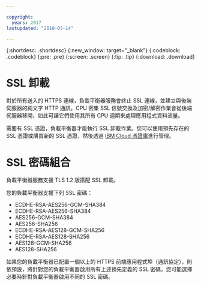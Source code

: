 ```yaml
---

copyright:
  years: 2017
lastupdated: "2018-03-14"

---
```


{:shortdesc: .shortdesc}
{:new_window: target="_blank"}
{:codeblock: .codeblock}
{:pre: .pre}
{:screen: .screen}
{:tip: .tip}
{:download: .download}

# SSL 卸載

對於所有送入的 HTTPS 連線，負載平衡器服務會終止 SSL 連線，並建立與後端伺服器的純文字 HTTP 通訊。CPU 密集 SSL 信號交換及加密/解密作業會從後端伺服器移開，如此可讓它們使用其所有 CPU 週期來處理應用程式資料流量。 

需要有 SSL 憑證，負載平衡器才能執行 SSL 卸載作業。您可以使用預先存在的 SSL 憑證或購買新的 SSL 憑證，然後透過 [IBM Cloud 憑證庫](https://control.softlayer.com/security/sslcerts)進行管理。 

# SSL 密碼組合
負載平衡器服務支援 TLS 1.2 版搭配 SSL 卸載。

您的負載平衡器支援下列 SSL 密碼：

* ECDHE-RSA-AES256-GCM-SHA384
* ECDHE-RSA-AES256-SHA384
* AES256-GCM-SHA384
* AES256-SHA256
* ECDHE-RSA-AES128-GCM-SHA256
* ECDHE-RSA-AES128-SHA256
* AES128-GCM-SHA256
* AES128-SHA256

如果您的負載平衡器已配置一個以上的 HTTPS 前端應用程式埠（通訊協定），則依預設，將針對您的負載平衡器啟用所有上述預先定義的 SSL 密碼。您可能選擇必要時針對負載平衡器啟用不同的 SSL 密碼。
